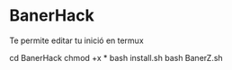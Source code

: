 # BanerHack
Te permite editar tu inició en termux 

cd BanerHack
chmod +x *
bash install.sh
bash BanerZ.sh

